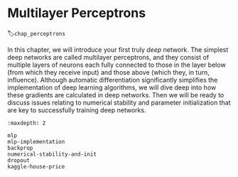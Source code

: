 # Multilayer Perceptrons
:label:`chap_perceptrons`

In this chapter, we will introduce your first truly *deep* network.
The simplest deep networks are called multilayer perceptrons,
and they consist of multiple layers of neurons
each fully connected to those in the layer below
(from which they receive input)
and those above (which they, in turn, influence).
Although automatic differentiation
significantly simplifies the implementation of deep learning algorithms,
we will dive deep into how these gradients
are calculated in deep networks.
Then we will
be ready to
discuss issues relating to numerical stability and parameter initialization
that are key to successfully training deep networks.

```toc
:maxdepth: 2

mlp
mlp-implementation
backprop
numerical-stability-and-init
dropout
kaggle-house-price
```

